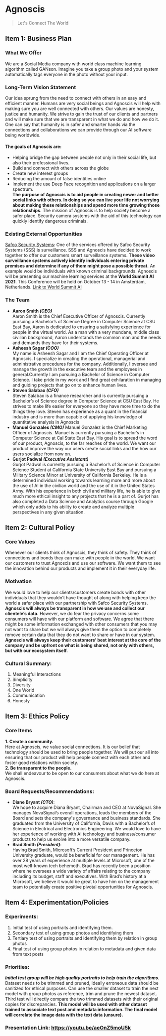 # Agnoscis
> Let's Connect The World

## Item 1: Business Plan
### What We Offer
We are a Social Media company with world class machine learning algorithm called GANson. Imagine you take a group photo and your system automatically tags everyone in the photo without your input.
### Long-Term Vision Statement
Our idea sprung from the need to connect with others in an easy and efficient manner.
Humans are very social beings and Agnoscis will help with making sure you are well connected with others.
Our values are honesty, justice and humanity. We strive to gain the trust of our clients and partners and will make sure that we are transparent in what we do and how we do it. One can say that humanity is in safer and smarter hands via the connections and collaborations we can provide through our AI software being worldwide.
#### The goals of Agnoscis are:
* Helping bridge the gap between people not only in their social life, but also their professional lives. 
* Build and connect with others across the globe
* Create new interest groups
* Reducing the amount of false identities online
* Implement the use Deep Face recognition and applications on a larger spectrum. <br>
**The purpose of Agnoscis is to aid people in creating newer and better social links with others. In doing so you can live your life not worrying about making these relationships and spend more time growing those relationships.**
The mission of Agnoscis is to help society become a safer place. Security camera systems with the aid of this technology can quickly identify dangerous criminals. 
### Existing External Opportunities
[Safco Security Systems](https://www.safcosecurity.com/):
One of the services offered by Safco Security Systems (SSS) is surveillance. SSS and Agnoscis have decided to work together to offer our customers smart surveillance systems. **These video surveillance systems actively identify individuals entering private premises and determine if any of them might pose a possible threat.** An example would be individuals with known criminal backgrounds. 
Agnoscis will be presenting our machine learning services at the **World Summit AI 2021**. This Conference will be held on October 13 - 14 in Amsterdam, Netherlands. 
[Link to World Summit AI](https://worldsummit.ai/)

### The Team
* **Aaron Smith _(CEO)_** <br>
Aaron Smith is the Chief Executive Officer of Agnoscis. Currently pursuing a Bachelor’s of Science Degree in Computer Science at CSU East Bay, Aaron is dedicated to ensuring a satisfying experience for people in the virtual world. As a man with a very mundane, middle class civilian background, Aaron understands the common man and the needs and demands they have for their systems.
* **Asheesh Sagar _(COO)_** <br>
My name is Asheesh Sagar and I am the Chief Operating Officer at Agnoscis. I specialize in creating the operational, managerial and administrative procedures for the company. Additionally, I oversee and manage the growth in the executive team and the employees in general.Currently I am pursuing a Bachelor of Science in Computer Science. I take pride in my work and I find great exhilaration in managing and guiding projects that go on to enhance human lives.
* **Steven Salabao _(CFO)_** <br>
Steven Salabao is a finance researcher and is currently pursuing a Bachelor’s of Science degree in Computer Science at CSU East Bay. He strives to make life easier for everyone so they have more time to do the things they love. Steven has experience as a quant in the financial industry and is more than capable of applying his knowledge of quantitative analysis in Agnoscis
* **Manuel Gonzales _(CMO)_**
Manuel Gonzalez is the Chief Marketing Officer of Agnoscis. Manuel is currently pursuing a Bachelor’s in Computer Science at Cal State East Bay. His goal is to spread the word of our product, Agnoscis, to the far reaches of the world. We want our product improve the way our users create social links and the how our users socialize from now on.
* **Gurjot Padwal _(Executive Assistant)_** <br>
Gurjot Padwal is currently pursuing a Bachelor’s of Science in Computer Science Student at California State University East Bay and pursuing a Military Science Minor at University of California Berkeley. He is a determined individual working towards learning more and more about the use of AI in the civilian world and the use of it in the United States Army. With his experience in both civil and military life, he is able to give much more ethical insight to any projects that he is a part of. Gurjot has also completed a Data Science and Analytics course through Google which only adds to his ability to create and analyze multiple perspectives in any given situation.



## Item 2: Cultural Policy
### Core Values
Whenever our clients think of Agnoscis, they think of safety. They think of connections and bonds they can make with people in the world. We want our customers to trust Agnoscis and use our software. We want them to see the innovation behind our products and implement it in their everyday life.
### Motivation
We would love to help our clients/customers create bonds with other individuals that they wouldn’t have thought of along with helping keep the world a safer place with our partnership with Safco Security Systems. **Agnoscis will always be transparent in how we use and collect our clientele’s data.** However, we do fear the privacy concerns some consumers will have with our platform and software. We agree that there might be some information exchanged with other consumers that you may not want to share but we will always give them the option to completely remove certain data that they do not want to share or have in our system. **Agnoscis will always keep their customers’ best interest at the core of the company and be upfront on what is being shared, not only with others, but with our ecosystem itself.**

### Cultural Summary:
1. Meaningful Interactions
2. Simplicity 
3. Diversity
4. One World
5. Communication
6. Honesty

## Item 3: Ethics Policy
### Core Items
**1. Create a community.** <br>
Here at Agnoscis, we value social connections. It is our belief that technology should be used to bring people together. We will put our all into ensuring that our product will help people connect with each other and foster good relations within society. <br>
**2. Be transparent to the people.** <br>
We shall endeavour to be open to our consumers about what we do here at Agnoscis. 

### Board Requests/Recommendations:
* **Diane Bryant _(CTO)_**: <br>
We hope to acquire Diana Bryant, Chairman and CEO at NovaSignal. She manages NovaSignal’s overall operations, leads the members of the Board and sets the company's governance and business standards. She graduated from the University of California, Davis with a Bachelor’s of Science in Electrical and Electronics Engineering. We would love to have her experience of working with AI technology and business/consumer products to help us evolve into a more versatile company.
* **Brad Smith _(President)_**: <br>
Having Brad Smith, Microsoft’s Current President and Princeton University graduate, would be beneficial for our management. He has over 28 years of experience at multiple levels at Microsoft, one of the most well-known tech behemoth. Brad has recently been a position where he oversees a wide variety of affairs relating to the company including its budget, staff and executives. With Brad’s history at a Microsoft, we believe it would be great to have him on the management team to potentially create positive pivotal opportunities for Agnoscis.

## Item 4: Experimentation/Policies

### Experiments:
1. Initial test of using portraits and identifying them.
2. Secondary test of using group photos and identifying them
3. Tertiary test of using portraits and identifying them by relation in group photos
4. Final test of using group photos in relation to metadata and given data from text posts 

### Priorities: 
_**Initial test group will be high quality portraits to help train the algorithms.**_ Dataset needs to be trimmed and pruned, ideally erroneous data should be sanitized for ethical purposes. Can use the smaller dataset to train the next model with group photos as reference, trim and prune the newest dataset. Third test will directly compare the two trimmed datasets with their original copies for discrepancies. **This model will be used with other dataset trained to associate text post and metadata information. The final model will correlate the image data with the text data (unsure).**

### Presentation Link: https://youtu.be/aeOnZ5moU5k

